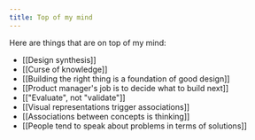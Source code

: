 ```yaml
---
title: Top of my mind
---
```


Here are things that are on top of my mind:
- [[Design synthesis]]
- [[Curse of knowledge]]
- [[Building the right thing is a foundation of good design]]
- [[Product manager's job is to decide what to build next]]
- [["Evaluate", not "validate"]]
- [[Visual representations trigger associations]]
- [[Associations between concepts is thinking]]
- [[People tend to speak about problems in terms of solutions]]